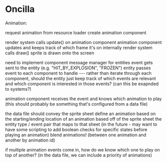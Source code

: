 Oncilla
=======

Animation:

request animation from resource loader
create animation component

render system calls update() on animation component
animation component updates and keeps track of which frame it's on internally
render system calls draw()
sprite is drawn onto the screen

need to implement component message manager for entities
event gets sent to the entity (e.g. "HIT_BY_EXPLOSION", "FROZEN")
entity passes event to each component to handle
 --- rather than iterate through each component, should the entity
     just keep track of which events are relevant and which
     component is interested in those events? (can this be exapnded
     to systems?)

animation component receives the event and knows which animation to play
    (this should probably be something that's configured from a data file)

the data file should convey
    the sprite sheet
    define an animation based on the starting/ending location of an
        animation based off of the sprite sheet
    the entity type / event pair that maps to that sheet
    (in the future - may want to have some scripting to add boolean
    checks for specific states before playing an animation)
    blend animations! (between one animation and another by animation id)

if multiple animation events come in, how do we know which one to play on top of another?
(in the data file, we can include a priority of animations)

